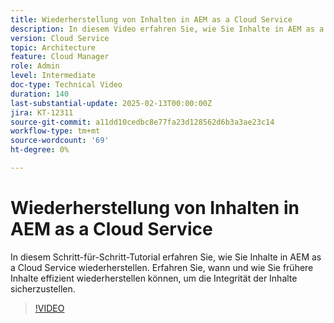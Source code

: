 ```yaml
---
title: Wiederherstellung von Inhalten in AEM as a Cloud Service
description: In diesem Video erfahren Sie, wie Sie Inhalte in AEM as a Cloud Service wiederherstellen. Erfahren Sie, wann und wie Sie frühere Inhalte effizient wiederherstellen können, um die Integrität der Inhalte sicherzustellen.
version: Cloud Service
topic: Architecture
feature: Cloud Manager
role: Admin
level: Intermediate
doc-type: Technical Video
duration: 140
last-substantial-update: 2025-02-13T00:00:00Z
jira: KT-12311
source-git-commit: a11dd10cedbc8e77fa23d128562d6b3a3ae23c14
workflow-type: tm+mt
source-wordcount: '69'
ht-degree: 0%

---
```



# Wiederherstellung von Inhalten in AEM as a Cloud Service

In diesem Schritt-für-Schritt-Tutorial erfahren Sie, wie Sie Inhalte in AEM as a Cloud Service wiederherstellen. Erfahren Sie, wann und wie Sie frühere Inhalte effizient wiederherstellen können, um die Integrität der Inhalte sicherzustellen.

>[!VIDEO](https://video.tv.adobe.com/v/3416149/?learn=on&enablevpops)
